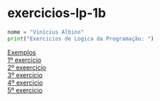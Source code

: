 # exercicios-lp-1b

```python
nome = "Vinicius Albino"
print("Exercicios de Logica da Programação: ")
```
[Exemplos](https://github.com/Shinguek0/exercicios-lp-1b/blob/main/exemplo.py)<br>
[1º exercicio](https://github.com/Shinguek0/exercicios-lp-1b/blob/main/exercicio1.py)<br>
[2º exeercicio](https://github.com/Shinguek0/exercicios-lp-1b/blob/main/exercicio2.py)<br>
[3º exercicio](https://github.com/Shinguek0/exercicios-lp-1b/blob/main/exercicio3.py)<br>
[4º exercicio](https://github.com/Shinguek0/exercicios-lp-1b/blob/main/exercicio4.py)<br>
[5º exercicio](https://github.com/Shinguek0/exercicios-lp-1b/blob/main/exercicio5.py)<br>
